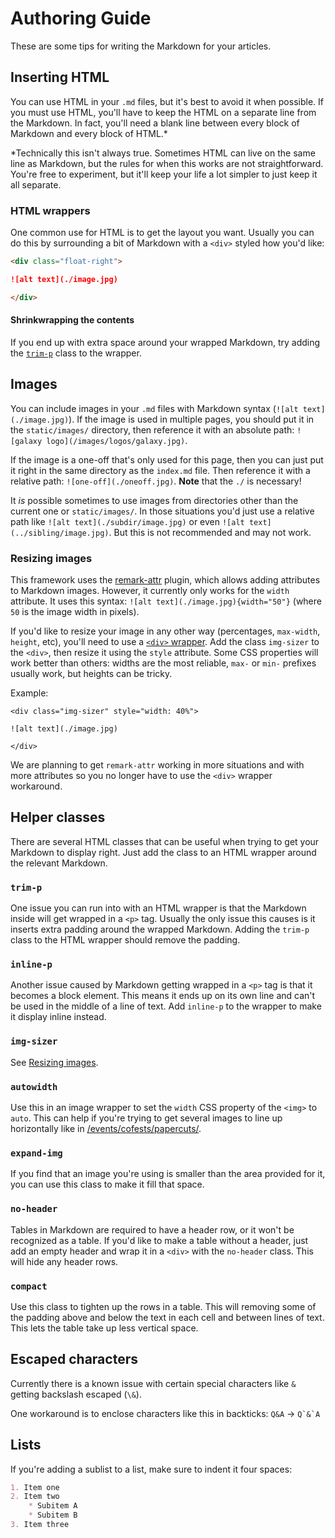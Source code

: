 Authoring Guide
===============

These are some tips for writing the Markdown for your articles.

## Inserting HTML

You can use HTML in your `.md` files, but it's best to avoid it when possible. If you must use HTML, you'll have to keep the HTML on a separate line from the Markdown. In fact, you'll need a blank line between every block of Markdown and every block of HTML.*

*Technically this isn't always true. Sometimes HTML can live on the same line as Markdown, but the rules for when this works are not straightforward. You're free to experiment, but it'll keep your life a lot simpler to just keep it all separate.

### HTML wrappers

One common use for HTML is to get the layout you want. Usually you can do this by surrounding a bit of Markdown with a `<div>` styled how you'd like:
```markdown
<div class="float-right">

![alt text](./image.jpg)

</div>
```

#### Shrinkwrapping the contents

If you end up with extra space around your wrapped Markdown, try adding the [`trim-p`](#trim-p) class to the wrapper.

## Images

You can include images in your `.md` files with Markdown syntax (`![alt text](./image.jpg)`). If the image is used in multiple pages, you should put it in the `static/images/` directory, then reference it with an absolute path: `![galaxy logo](/images/logos/galaxy.jpg)`.

If the image is a one-off that's only used for this page, then you can just put it right in the same directory as the `index.md` file. Then reference it with a relative path: `![one-off](./oneoff.jpg)`. **Note** that the `./` is necessary!

It *is* possible sometimes to use images from directories other than the current one or `static/images/`. In those situations you'd just use a relative path like `![alt text](./subdir/image.jpg)` or even `![alt text](../sibling/image.jpg)`. But this is not recommended and may not work.

### Resizing images

This framework uses the [remark-attr](https://www.npmjs.com/package/remark-attr) plugin, which allows adding attributes to Markdown images. However, it currently only works for the `width` attribute. It uses this syntax: `![alt text](./image.jpg){width="50"}` (where `50` is the image width in pixels).

If you'd like to resize your image in any other way (percentages, `max-width`, `height`, etc), you'll need to use a [`<div>` wrapper](#html-wrappers). Add the class `img-sizer` to the `<div>`, then resize it using the `style` attribute. Some CSS properties will work better than others: widths are the most reliable, `max-` or `min-` prefixes usually work, but heights can be tricky.

Example:
```
<div class="img-sizer" style="width: 40%">

![alt text](./image.jpg)

</div>
```

We are planning to get `remark-attr` working in more situations and with more attributes so you no longer have to use the `<div>` wrapper workaround.

## Helper classes

There are several HTML classes that can be useful when trying to get your Markdown to display right. Just add the class to an HTML wrapper around the relevant Markdown.

### `trim-p`

One issue you can run into with an HTML wrapper is that the Markdown inside will get wrapped in a `<p>` tag. Usually the only issue this causes is it inserts extra padding around the wrapped Markdown. Adding the `trim-p` class to the HTML wrapper should remove the padding.

### `inline-p`

Another issue caused by Markdown getting wrapped in a `<p>` tag is that it becomes a block element. This means it ends up on its own line and can't be used in the middle of a line of text. Add `inline-p` to the wrapper to make it display inline instead.

### `img-sizer`

See [Resizing images](#resizing-images).

### `autowidth`

Use this in an image wrapper to set the `width` CSS property of the `<img>` to `auto`. This can help if you're trying to get several images to line up horizontally like in [/events/cofests/papercuts/](https://galaxyproject.org/events/cofests/papercuts/).

### `expand-img`

If you find that an image you're using is smaller than the area provided for it, you can use this class to make it fill that space.

### `no-header`

Tables in Markdown are required to have a header row, or it won't be recognized as a table. If you'd like to make a table without a header, just add an empty header and wrap it in a `<div>` with the `no-header` class. This will hide any header rows.

### `compact`

Use this class to tighten up the rows in a table. This will removing some of the padding above and below the text in each cell and between lines of text. This lets the table take up less vertical space.

## Escaped characters

Currently there is a known issue with certain special characters like `&` getting backslash escaped (`\&`).

One workaround is to enclose characters like this in backticks: `Q&A` -> ```Q`&`A```

## Lists

If you're adding a sublist to a list, make sure to indent it four spaces:
```Markdown
1. Item one
2. Item two
    * Subitem A
    * Subitem B
3. Item three
```
